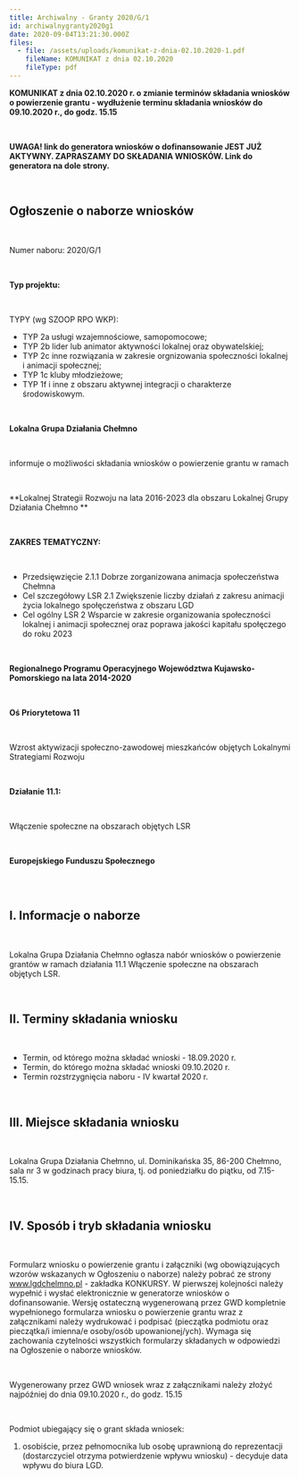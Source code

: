 ```yaml
---
title: Archiwalny - Granty 2020/G/1
id: archiwalnygranty2020g1
date: 2020-09-04T13:21:30.000Z
files:
  - file: /assets/uploads/komunikat-z-dnia-02.10.2020-1.pdf
    fileName: KOMUNIKAT z dnia 02.10.2020
    fileType: pdf
---
```

**KOMUNIKAT z dnia 02.10.2020 r. o zmianie terminów składania wniosków o powierzenie grantu - wydłużenie terminu składania wniosków do 09.10.2020 r., do godz. 15.15**

<br>

**UWAGA! link do generatora wniosków o dofinansowanie JEST JUŻ AKTYWNY. ZAPRASZAMY DO SKŁADANIA WNIOSKÓW. Link do generatora na dole strony.**

<br>

## Ogłoszenie o naborze wniosków

<br>

Numer naboru: 2020/G/1

<br>

**Typ projektu:**

<br>

TYPY (wg SZOOP RPO WKP):

* TYP 2a usługi wzajemnościowe, samopomocowe;
* TYP 2b lider lub animator aktywności lokalnej oraz obywatelskiej;
* TYP 2c inne rozwiązania w zakresie orgnizowania społeczności lokalnej i animacji społecznej;
* TYP 1c kluby młodzieżowe;
* TYP 1f i inne z obszaru aktywnej integracji o charakterze środowiskowym.

<br>

**Lokalna Grupa Działania Chełmno**

<br>

informuje o możliwości składania wniosków o powierzenie grantu w ramach

<br>

**Lokalnej Strategii Rozwoju na lata 2016-2023 dla obszaru Lokalnej Grupy Działania Chełmno **

<br>

**ZAKRES TEMATYCZNY:**

<br>

* Przedsięwzięcie 2.1.1 Dobrze zorganizowana animacja społeczeństwa Chełmna
* Cel szczegółowy LSR 2.1 Zwiększenie liczby działań z zakresu animacji życia lokalnego społęczeństwa z obszaru LGD
* Cel ogólny LSR 2 Wsparcie w zakresie organizowania społeczności lokalnej i animacji społecznej oraz poprawa jakości kapitału społęczego do roku 2023 

<br>

**Regionalnego Programu Operacyjnego Województwa Kujawsko-Pomorskiego na lata 2014-2020**

<br>

**Oś Priorytetowa 11**

<br>

Wzrost aktywizacji społeczno-zawodowej mieszkańców objętych Lokalnymi Strategiami Rozwoju

<br>

**Działanie 11.1:**

<br>

Włączenie społeczne na obszarach objętych LSR

<br>

**Europejskiego Funduszu Społecznego**

<br>

<br>

## I. Informacje o naborze

<br>

Lokalna Grupa Działania Chełmno ogłasza nabór wniosków o powierzenie grantów w ramach działania 11.1 Włączenie społeczne na obszarach objętych LSR.

<br>

## II. Terminy składania wniosku

<br>

* Termin, od którego można składać wnioski - 18.09.2020 r.
* Termin, do którego można składać wnioski 09.10.2020 r.
* Termin rozstrzygnięcia naboru - IV kwartał 2020 r.

<br>

## III. Miejsce składania wniosku

<br>

Lokalna Grupa Działania Chełmno, ul. Dominikańska 35, 86-200 Chełmno, sala nr 3 w godzinach pracy biura, tj. od poniedziałku do piątku, od 7.15-15.15.

<br>

## IV. Sposób i tryb składania wniosku

<br>

Formularz wniosku o powierzenie grantu i załączniki (wg obowiązujących wzorów wskazanych w Ogłoszeniu o naborze) należy pobrać ze strony www.lgdchelmno.pl - zakładka KONKURSY. W pierwszej kolejności należy wypełnić i wysłać elektronicznie w generatorze wniosków o dofinansowanie. Wersję ostateczną wygenerowaną przez GWD kompletnie wypełnionego formularza wniosku o powierzenie grantu wraz z załącznikami należy wydrukować i podpisać (pieczątka podmiotu oraz pieczątka/i imienna/e osoby/osób upowanionej/ych). Wymaga się zachowania czytelności wszystkich formularzy składanych w odpowiedzi na Ogłoszenie o naborze wniosków.

<br>

Wygenerowany przez GWD wniosek wraz z załącznikami należy złożyć najpóźniej do dnia 09.10.2020 r., do godz. 15.15

<br>

Podmiot ubiegający się o grant składa wniosek:

1. osobiście, przez pełnomocnika lub osobę uprawnioną do reprezentacji (dostarczyciel otrzyma potwierdzenie wpływu wniosku) - decyduje data wpływu do biura LGD.
